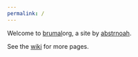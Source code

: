 ```yaml
---
permalink: /
---
```


Welcome to [brumal](wiki/brumal)org, a site by [abstrnoah](abstrnoah).

See the [wiki](wiki/) for more pages.
